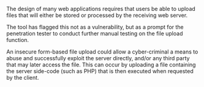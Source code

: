 The design of many web applications requires that users be able to
upload files that will either be stored or processed by the receiving
web server.

The tool has flagged this not as a vulnerability, but as a
prompt for the penetration tester to conduct further manual testing on
the file upload function.

An insecure form-based file upload could
allow a cyber-criminal a means to abuse and successfully exploit the
server directly, and/or any third party that may later access the
file. This can occur by uploading a file containing the server
side-code (such as PHP) that is then executed when requested by the
client.